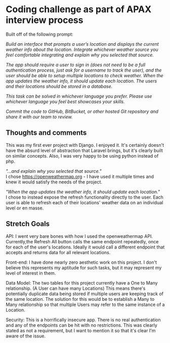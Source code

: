 # Coding challenge as part of APAX interview process

Built off of the following prompt:

_Build an interface that prompts a user’s location and displays the current weather info about the location. Integrate whichever weather source you feel comfortable integrating and explain why you selected that source._

_The app should require a user to sign in (does not need to be a full authentication process, just ask for a username to track the user), and the user should be able to setup multiple locations to check weather. When the app updates the weather info, it should update each location. The users and their locations should be stored in a database._

_This task can be solved in whichever language you prefer. Please use whichever language you feel best showcases your skills._

_Commit the code to GitHub, BitBucket, or other hosted Git repository and share it with our team to review._

## Thoughts and comments

This was my first ever project with Django. I enjoyed it. It's certainly doesn't have the absurd level of abstraction that Laravel brings, but it's clearly built on similar concepts. Also, I was very happy to be using python instead of php.

_"...and explain why you selected that source."_\
I chose https://openweathermap.org - I have used it multiple times and knew it would satisfy the needs of the project.

_"When the app updates the weather info, it should update each location."_\
I chose to instead expose the refresh functionality directly to the user. Each user is able to refresh each of their locations' weather data on an individual level or en masse.

## Stretch Goals
API: I went very bare bones with how I used the openweathermap API. Currently,the Refresh All button calls the same endpoint repeatedly, once for each of the user's locations. Ideally it would call a different endpoint that accepts and returns data for all relevant locations.

Front-end: I have done nearly zero aesthetic work on this project. I don't believe this represents my aptitude for such tasks, but it may represent my level of interest in them.

Data Model: The two tables for this project currently have a One to Many relationship. (A User can have many Locations) This means there's potentially duplicate data being stored if multiple users are keeping track of the same location. The solution for this would be to establish a Many to Many relationship so that multiple Users may refer to the same instance of a Location.

Security: This is a horrifically insecure app. There is no real authentication and any of the endpoints can be hit with no restrictions. This was clearly stated as not a requirement, but I want to  mention it so that it's clear I'm aware of the issue.




